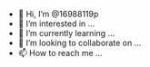 - 👋 Hi, I’m @16988119p
- 👀 I’m interested in ...
- 🌱 I’m currently learning ...
- 💞️ I’m looking to collaborate on ...
- 📫 How to reach me ...

<!---
16988119p/16988119p is a ✨ special ✨ repository because its `README.md` (this file) appears on your GitHub profile.
You can click the Preview link to take a look at your changes.
--->
